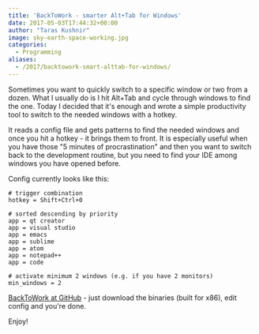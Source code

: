 ```yaml
---
title: 'BackToWork - smarter Alt+Tab for Windows'
date: 2017-05-03T17:44:32+00:00
author: "Taras Kushnir"
image: sky-earth-space-working.jpg
categories:
  - Programming
aliases:
  - /2017/backtowork-smart-alttab-for-windows/
---
```

Sometimes you want to quickly switch to a specific window or two from a dozen. What I usually do is I hit Alt+Tab and cycle through windows to find the one. Today I decided that it's enough and wrote a simple productivity tool to switch to the needed windows with a hotkey. 

It reads a config file and gets patterns to find the needed windows and once you hit a hotkey - it brings them to front. It is especially useful when you have those "5 minutes of procrastination" and then you want to switch back to the development routine, but you need to find your IDE among windows you have opened before.

Config currently looks like this:

    # trigger combination
    hotkey = Shift+Ctrl+0

    # sorted descending by priority
    app = qt creator
    app = visual studio
    app = emacs
    app = sublime
    app = atom
    app = notepad++
    app = code

    # activate minimum 2 windows (e.g. if you have 2 monitors)
    min_windows = 2

[BackToWork at GitHub](https://github.com/ribtoks/BackToWork) - just download the binaries (built for x86), edit config and you're done.

Enjoy!

